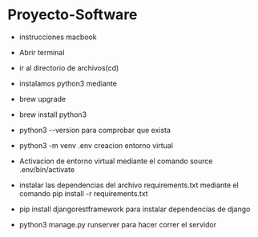﻿# Proyecto-Software
 
- instrucciones macbook

- Abrir terminal

- ir al directorio de archivos(cd)

- instalamos python3 mediante

- brew upgrade

- brew install python3 

- python3 --version para comprobar que exista
- python3 -m venv .env creacion entorno virtual
- Activacion de entorno virtual mediante el comando source .env/bin/activate
- instalar las dependencias del archivo requirements.txt mediante el comando
 pip install -r requirements.txt
- pip install djangorestframework para instalar dependencias de django
- python3 manage.py runserver para hacer correr el servidor
